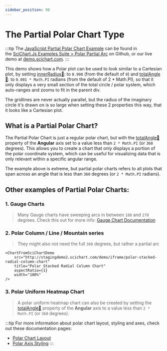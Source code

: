 ```yaml
---
sidebar_position: 98
---
```


# The Partial Polar Chart Type

:::tip
The [JavaScript Partial Polar Chart Example](http://stagingdemo2.scichart.com/demo/iframe/polar-partial-arc) can be found in the [SciChart.Js Examples Suite > Polar Partial Arc](https://github.com/ABTSoftware/SciChart.JS.Examples/tree/release_v4.0/Examples/src/components/Examples/Charts2D/PolarCharts/PolarPartialArc) on Github, or our live demo at [demo.scichart.com](http://stagingdemo2.scichart.com/demo).
:::

<ChartFromSciChartDemo
    src="http://stagingdemo2.scichart.com/demo/iframe/polar-partial-arc"
    title="Partial Polar Series Chart"
/>

This demo shows how a Polar plot can be used to look similar to a Cartesian plot, by setting [innerRadius:blue_book:](https://www.scichart.com/documentation/js/v4/typedoc/classes/polaraxisbase.html#innerradius): to `0.998` (from the default of `0`) and [totalAngle:blue_book:](https://www.scichart.com/documentation/js/v4/typedoc/classes/polaraxisbase.html#totalangle): to `0.001 * Math.PI` radians (from the default of 2 * Math.PI), so that it only displays a very small section of the total circle / polar system, which auto-ranges and zooms to fit in the parent div. 

The gridlines are never actually parallel, but the radius of the imaginary circle it's drawn on is so large when setting these 2 properties this way, that it looks like a Cartesian plot.

## What is a Partial Polar Chart?

The Partial Polar Chart is just a regular polar chart, but with the [totalAngle:blue_book:](https://www.scichart.com/documentation/js/v4/typedoc/classes/polaraxisbase.html#totalangle) property of the **Angular** axis set to a value less than `2 * Math.PI` (or `360` degrees). This allows you to create a chart that only displays a portion of the polar coordinate system, which can be useful for visualizing data that is only relevant within a specific angular range.

The example above is extreme, but partial polar charts refers to all plots that span across an angle that is less than `360` degrees (or `2 * Math.PI` radians).

## Other examples of Partial Polar Charts:

### 1. Gauge Charts
> Many Gauge charts have sweeping arcs in between `180` and `270` degrees.
> Check this out for more info: [Gauge Chart Documentation](/2d-charts/chart-types/polar-gauge-chart)

<ChartFromSciChartDemo
    src="http://stagingdemo2.scichart.com/demo/iframe/polar-gauge-chart"
    title="Partial Polar Gauge Chart"
/>


### 2. Polar Column / Line / Mountain series
> They might also not need the full `360` degrees, but rather a partial arc

<div style={{display: 'flex', gap: 10, width: '100%'}}>
    <ChartFromSciChartDemo
        src="http://stagingdemo2.scichart.com/demo/iframe/polar-radial-column-chart"
        title="Polar Radial Column Chart"
        aspectRatio={1}
        width="100%"
    />

    <ChartFromSciChartDemo
        src="http://stagingdemo2.scichart.com/demo/iframe/polar-stacked-radial-column-chart"
        title="Polar Stacked Radial Column Chart"
        aspectRatio={1}
        width="100%"
    />
</div>

### 3. Polar Uniform Heatmap Chart
> A polar uniform heatmap chart can also be created by setting the [totalAngle:blue_book:](https://www.scichart.com/documentation/js/v4/typedoc/classes/polaraxisbase.html#totalangle) property of the **Angular** axis to a value less than `2 * Math.PI` (or `360` degrees).

<ChartFromSciChartDemo
    src="http://stagingdemo2.scichart.com/demo/iframe/polar-uniform-heatmap-chart"
    title="Polar Uniform Heatmap Chart"
/>

:::tip
For more information about polar chart layout, styling and axes, check out these documentation pages:
- [Polar Chart Layout](/2d-charts/axis-api/multi-axis-and-layout/polar-chart-layout)
- [Polar Axis Styling](/2d-charts/axis-api/axis-styling/polar-axis-styling)
:::